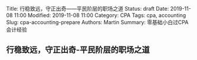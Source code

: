 Title: 行稳致远，守正出奇——平民阶层的职场之道
Status: draft
Date: 2019-11-08 11:00
Modified: 2019-11-08 11:00
Category: CPA
Tags: cpa, accounting
Slug: cpa-accounting-prepare
Authors: Martin
Summary: 零基础小白过CPA会计经验

## 行稳致远，守正出奇-平民阶层的职场之道




